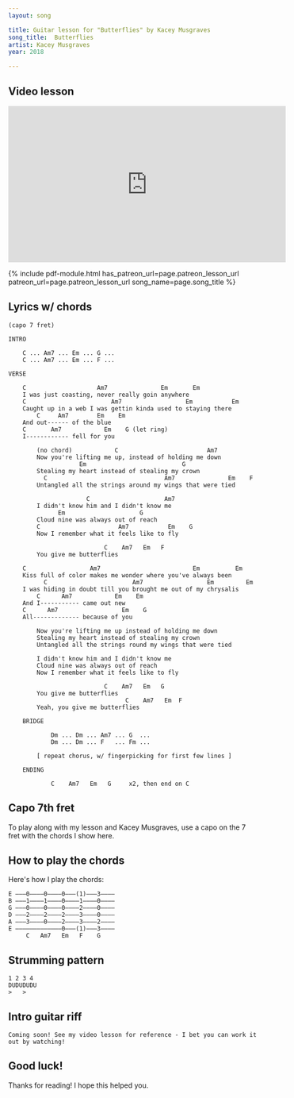 ```yaml
---
layout: song

title: Guitar lesson for "Butterflies" by Kacey Musgraves
song_title:  Butterflies
artist: Kacey Musgraves
year: 2018

---
```


## Video lesson

<iframe width="560" height="315" src="https://www.youtube.com/embed/9Nl9Rm29ZRE?showinfo=0" frameborder="0" allowfullscreen></iframe>

{% include pdf-module.html has_patreon_url=page.patreon_lesson_url patreon_url=page.patreon_lesson_url song_name=page.song_title %}

## Lyrics w/ chords

    (capo 7 fret)

    INTRO

        C ... Am7 ... Em ... G ...
        C ... Am7 ... Em ... F ...

    VERSE

        C                    Am7               Em       Em
        I was just coasting, never really goin anywhere
        C                        Am7                  Em           Em
        Caught up in a web I was gettin kinda used to staying there
            C     Am7        Em    Em
        And out------ of the blue
        C       Am7            Em    G (let ring)
        I------------ fell for you

            (no chord)            C                         Am7
            Now you're lifting me up, instead of holding me down
                        Em                           G
            Stealing my heart instead of stealing my crown
              C                                 Am7               Em    F
            Untangled all the strings around my wings that were tied

                          C                     Am7
            I didn't know him and I didn't know me
                  Em                     G
            Cloud nine was always out of reach
            C                      Am7           Em    G
            Now I remember what it feels like to fly

                               C    Am7   Em   F
            You give me butterflies

        C                  Am7                          Em          Em
        Kiss full of color makes me wonder where you've always been
              C                        Am7                  Em         Em
        I was hiding in doubt till you brought me out of my chrysalis
            C      Am7            Em    Em
        And I----------- came out new
        C      Am7                  Em    G
        All------------- because of you

            Now you're lifting me up instead of holding me down
            Stealing my heart instead of stealing my crown
            Untangled all the strings round my wings that were tied

            I didn't know him and I didn't know me
            Cloud nine was always out of reach
            Now I remember what it feels like to fly

                               C    Am7   Em   G
            You give me butterflies
                                     C    Am7   Em  F
            Yeah, you give me butterflies

        BRIDGE

                Dm ... Dm ... Am7 ... G  ...
                Dm ... Dm ... F   ... Fm ...

            [ repeat chorus, w/ fingerpicking for first few lines ]

        ENDING

                C    Am7   Em   G     x2, then end on C

## Capo 7th fret

To play along with my lesson and Kacey Musgraves, use a capo on the 7 fret with the chords I show here.

## How to play the chords

Here's how I play the chords:

    E –––0––––0––––0–––(1)–––3––––
    B –––1––––1––––0––––1––––0––––
    G –––0––––0––––0––––2––––0––––
    D –––2––––2––––2––––3––––0––––
    A –––3––––0––––2––––3––––2––––
    E –––––––––––––0–––(1)–––3––––
         C   Am7   Em   F    G

## Strumming pattern

    1 2 3 4
    DUDUDUDU
    >   >

## Intro guitar riff

    Coming soon! See my video lesson for reference - I bet you can work it out by watching!

## Good luck!

Thanks for reading! I hope this helped you.
